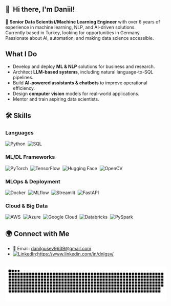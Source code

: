 ## 👋  &nbsp;Hi there, I'm Daniil!

🚀 **Senior Data Scientist/Machine Learning Engineer** with over 6 years of experience in machine learning, NLP, and AI-driven solutions.  
Currently based in Turkey, looking for opportunities in Germany.  
Passionate about AI, automation, and making data science accessible.  

## What I Do
- Develop and deploy **ML & NLP** solutions for business and research.  
- Architect **LLM-based systems**, including natural language-to-SQL pipelines.  
- Build **AI-powered assistants & chatbots** to improve operational efficiency.  
- Design **computer vision** models for real-world applications.  
- Mentor and train aspiring data scientists.  

## 🛠️ Skills  

### **Languages**  
![Python](https://img.shields.io/badge/-Python-333333?style=flat&logo=python)&nbsp; 
![SQL](https://img.shields.io/badge/-SQL-333333?style=flat&logo=sqlite)&nbsp;  

### **ML/DL Frameworks**  
![PyTorch](https://img.shields.io/badge/-PyTorch-333333?style=flat&logo=pytorch)&nbsp;
![TensorFlow](https://img.shields.io/badge/-TensorFlow-333333?style=flat&logo=tensorflow)&nbsp;
![Hugging Face](https://img.shields.io/badge/-Hugging%20Face-333333?style=flat&logo=hugging-face)&nbsp;
![OpenCV](https://img.shields.io/badge/-OpenCV-333333?style=flat&logo=opencv)&nbsp;  

### **MLOps & Deployment**  
![Docker](https://img.shields.io/badge/-Docker-333333?style=flat&logo=docker)&nbsp;
![MLflow](https://img.shields.io/badge/-MLflow-333333?style=flat&logo=mlflow)&nbsp;
![Streamlit](https://img.shields.io/badge/-Streamlit-333333?style=flat&logo=streamlit)&nbsp;
![FastAPI](https://img.shields.io/badge/-FastAPI-333333?style=flat&logo=fastapi)&nbsp;  

### **Cloud & Big Data**  
![AWS](https://img.shields.io/badge/-AWS-333333?style=flat&logo=amazonwebservices&logoColor=FF9900)&nbsp;
![Azure](https://img.shields.io/badge/-Azure-333333?style=flat&logo=microsoftazure&logoColor=0078D4)&nbsp;
![Google Cloud](https://img.shields.io/badge/-Google_Cloud-333333?style=flat&logo=google-cloud)&nbsp;
![Databricks](https://img.shields.io/badge/-Databricks-333333?style=flat&logo=databricks)&nbsp;
![PySpark](https://img.shields.io/badge/-PySpark-333333?style=flat&logo=apache-spark)&nbsp;  

## 🌍 Connect with Me  
- 📧 Email: danilgusev9639@gmail.com  
- [![LinkedIn](https://img.shields.io/badge/LinkedIn-0A66C2?style=flat&logo=linkedin&logoColor=white)](https://www.linkedin.com/in/dnlgsv/):https://www.linkedin.com/in/dnlgsv/

<br clear="both">

<img src="https://raw.githubusercontent.com/dnlgsv/dnlgsv/output/snake.svg" alt="Snake animation" />
